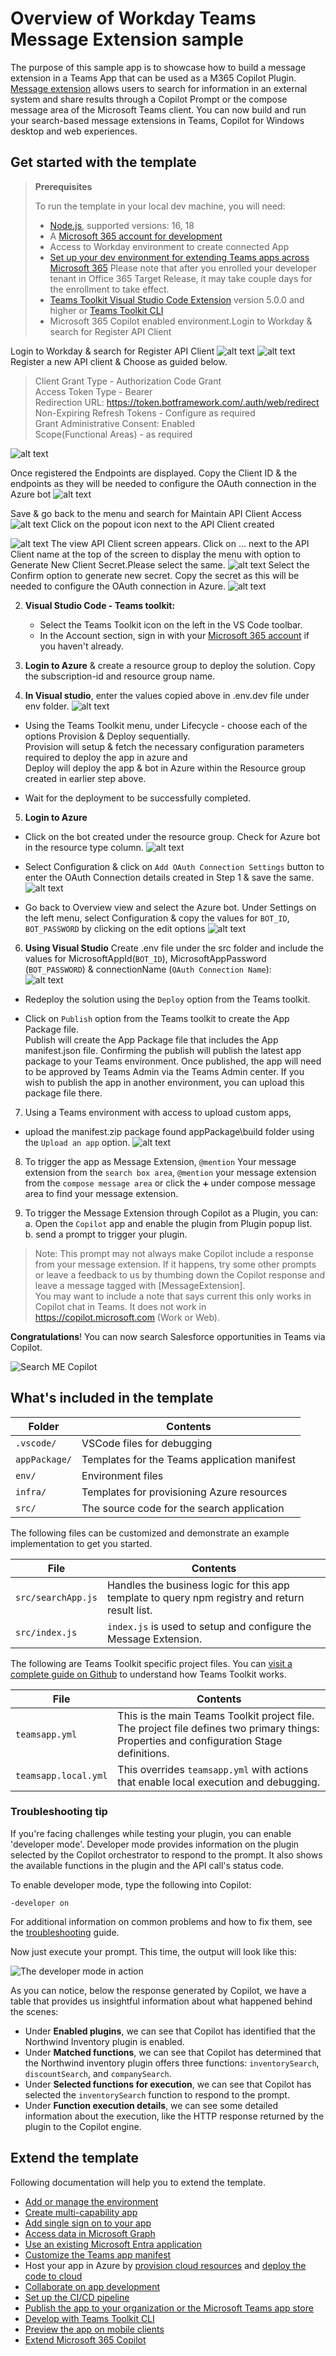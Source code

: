 # Overview of Workday Teams Message Extension sample

The purpose of this sample app is to showcase how to build a message extension in a Teams App that can be used as a M365 Copilot Plugin.  
[Message extension](https://docs.microsoft.com/microsoftteams/platform/messaging-extensions/what-are-messaging-extensions?tabs=nodejs) allows users to search for information in an external system and share results through a Copilot Prompt or the compose message area of the Microsoft Teams client. You can now build and run your search-based message extensions in Teams, Copilot for Windows desktop and web experiences.

## Get started with the template

> **Prerequisites**
>
> To run the template in your local dev machine, you will need:
>
> - [Node.js](https://nodejs.org/), supported versions: 16, 18
> - A [Microsoft 365 account for development](https://docs.microsoft.com/microsoftteams/platform/toolkit/accounts)
> - Access to Workday environment to create connected App
> - [Set up your dev environment for extending Teams apps across Microsoft 365](https://aka.ms/teamsfx-m365-apps-prerequisites)
>   Please note that after you enrolled your developer tenant in Office 365 Target Release, it may take couple days for the enrollment to take effect.
> - [Teams Toolkit Visual Studio Code Extension](https://aka.ms/teams-toolkit) version 5.0.0 and higher or [Teams Toolkit CLI](https://aka.ms/teams-toolkit-cli)
> - Microsoft 365 Copilot enabled environment.Login to Workday & search for Register API Client

Login to Workday & search for Register API Client
![alt text](image-1.png)
![alt text](image-2.png)
Register a new API client & Choose as guided below.

>Client Grant Type - Authorization Code Grant  
>Access Token Type - Bearer  
>Redirection URL: https://token.botframework.com/.auth/web/redirect  
>Non-Expiring Refresh Tokens - Configure as required  
>Grant Administrative Consent: Enabled  
>Scope(Functional Areas) - as required  

![alt text](image-3.png)

Once registered the Endpoints are displayed. Copy the Client ID & the endpoints as they will be needed to configure the OAuth connection in the Azure bot
![alt text](image-4.png)

Save & go back to the menu and search for Maintain API Client Access
![alt text](image-5.png)
Click on the popout icon next to the API Client created

![alt text](image-6.png)
The view API Client screen appears. Click on ... next to the API Client name at the top of the screen to display the menu with option to Generate New Client Secret.Please select the same. 
![alt text](image-7.png)
Select the Confirm option to generate new secret. Copy the secret as this will be needed to configure the OAuth connection in Azure.
![alt text](image.png)

2. **Visual Studio Code - Teams toolkit:**
   - Select the Teams Toolkit icon on the left in the VS Code toolbar.
   - In the Account section, sign in with your [Microsoft 365 account](https://docs.microsoft.com/microsoftteams/platform/toolkit/accounts) if you haven't already.

3. **Login to Azure** & create a resource group to deploy the solution. Copy the subscription-id and resource group name.

4. **In Visual studio**, enter the values copied above in .env.dev file under env folder.
![alt text](image-51.png)

- Using the Teams Toolkit menu, under Lifecycle - choose each of the options Provision & Deploy sequentially.  
Provision will setup & fetch the necessary configuration parameters required to deploy the app in azure and  
Deploy will deploy the app & bot in Azure within the Resource group created in earlier step above.

- Wait for the deployment to be successfully completed.

5. **Login to Azure**  
- Click on the bot created under the resource group. Check for Azure bot in the resource type column.
![alt text](image-52.png)

- Select Configuration & click on `Add OAuth Connection Settings` button to enter the OAuth Connection details created in Step 1 & save the same.
![alt text](image-53.png)

- Go back to Overview view and select the Azure bot. Under Settings on the left menu, select Configuration & copy the values for `BOT_ID`, `BOT_PASSWORD` by clicking on the edit options
![alt text](image-54.png)

6. **Using Visual Studio** Create .env file under the src folder and include the values for MicrosoftAppId(`BOT_ID`), MicrosoftAppPassword (`BOT_PASSWORD`) & connectionName (`OAuth Connection Name`):  
![alt text](image-55.png)

- Redeploy the solution using the `Deploy` option from the Teams toolkit.

- Click on `Publish` option from the Teams toolkit to create the App Package file.  
   Publish will create the App Package file that includes the App manifest.json file. Confirming the publish will publish the latest app package to your Teams environment. Once published, the app will need to be approved by Teams Admin via the Teams Admin center.
   If you wish to publish the app in another environment, you can upload this package file there.

7. Using a Teams environment with access to upload custom apps, 
- upload the manifest.zip package found appPackage\build folder using the `Upload an app` option.
![alt text](image-56.png)

8. To trigger the app as Message Extension, `@mention` Your message extension from the `search box area`, `@mention` your message extension from the `compose message area` or click the `➕` under compose message area to find your message extension.

9. To trigger the Message Extension through Copilot as a Plugin, you can:  
   a. Open the `Copilot` app and enable the plugin from Plugin popup list.  
b. send a prompt to trigger your plugin.
> Note: This prompt may not always make Copilot include a response from your message extension. If it happens, try some other prompts or leave a feedback to us by thumbing down the Copilot response and leave a message tagged with [MessageExtension].  
      You may want to include a note that says current this only works in Copilot chat in Teams. It does not work in
https://copilot.microsoft.com
(Work or Web).

**Congratulations**! You can now search Salesforce opportunities in Teams via Copilot.

![Search ME Copilot](https://github.com/OfficeDev/TeamsFx/assets/107838226/a718b206-33ed-4d3e-99af-376c1f159c2b)

## What's included in the template

| Folder        | Contents                                     |
| ------------- | -------------------------------------------- |
| `.vscode/`    | VSCode files for debugging                   |
| `appPackage/` | Templates for the Teams application manifest |
| `env/`        | Environment files                            |
| `infra/`      | Templates for provisioning Azure resources   |
| `src/`        | The source code for the search application   |

The following files can be customized and demonstrate an example implementation to get you started.

| File               | Contents                                                                                       |
| ------------------ | ---------------------------------------------------------------------------------------------- |
| `src/searchApp.js` | Handles the business logic for this app template to query npm registry and return result list. |
| `src/index.js`     | `index.js` is used to setup and configure the Message Extension.                               |

The following are Teams Toolkit specific project files. You can [visit a complete guide on Github](https://github.com/OfficeDev/TeamsFx/wiki/Teams-Toolkit-Visual-Studio-Code-v5-Guide#overview) to understand how Teams Toolkit works.

| File                 | Contents                                                                                                                                  |
| -------------------- | ----------------------------------------------------------------------------------------------------------------------------------------- |
| `teamsapp.yml`       | This is the main Teams Toolkit project file. The project file defines two primary things: Properties and configuration Stage definitions. |
| `teamsapp.local.yml` | This overrides `teamsapp.yml` with actions that enable local execution and debugging.                                                     |
### Troubleshooting tip
If you're facing challenges while testing your plugin, you can enable 'developer mode'. Developer mode provides information on the plugin selected by the Copilot orchestrator to respond to the prompt. It also shows the available functions in the plugin and the API call's status code.
 
To enable developer mode, type the following into Copilot:
```
-developer on
```
For additional information on common problems and how to fix them, see the  [troubleshooting](Troubleshooting.md) guide.
 
Now just execute your prompt. This time, the output will look like this:
 
![The developer mode in action](./images/03-03b-developer-mode.png)
 
As you can notice, below the response generated by Copilot, we have a table that provides us insightful information about what happened behind the scenes:
 
- Under **Enabled plugins**, we can see that Copilot has identified that the Northwind Inventory plugin is enabled.
- Under **Matched functions**, we can see that Copilot has determined that the Northwind inventory plugin offers three functions: `inventorySearch`, `discountSearch`, and `companySearch`.
- Under **Selected functions for execution**, we can see that Copilot has selected the `inventorySearch` function to respond to the prompt.
- Under **Function execution details**, we can see some detailed information about the execution, like the HTTP response returned by the plugin to the Copilot engine.

## Extend the template

Following documentation will help you to extend the template.

- [Add or manage the environment](https://learn.microsoft.com/microsoftteams/platform/toolkit/teamsfx-multi-env)
- [Create multi-capability app](https://learn.microsoft.com/microsoftteams/platform/toolkit/add-capability)
- [Add single sign on to your app](https://learn.microsoft.com/microsoftteams/platform/toolkit/add-single-sign-on)
- [Access data in Microsoft Graph](https://learn.microsoft.com/microsoftteams/platform/toolkit/teamsfx-sdk#microsoft-graph-scenarios)
- [Use an existing Microsoft Entra application](https://learn.microsoft.com/microsoftteams/platform/toolkit/use-existing-aad-app)
- [Customize the Teams app manifest](https://learn.microsoft.com/microsoftteams/platform/toolkit/teamsfx-preview-and-customize-app-manifest)
- Host your app in Azure by [provision cloud resources](https://learn.microsoft.com/microsoftteams/platform/toolkit/provision) and [deploy the code to cloud](https://learn.microsoft.com/microsoftteams/platform/toolkit/deploy)
- [Collaborate on app development](https://learn.microsoft.com/microsoftteams/platform/toolkit/teamsfx-collaboration)
- [Set up the CI/CD pipeline](https://learn.microsoft.com/microsoftteams/platform/toolkit/use-cicd-template)
- [Publish the app to your organization or the Microsoft Teams app store](https://learn.microsoft.com/microsoftteams/platform/toolkit/publish)
- [Develop with Teams Toolkit CLI](https://aka.ms/teams-toolkit-cli/debug)
- [Preview the app on mobile clients](https://github.com/OfficeDev/TeamsFx/wiki/Run-and-debug-your-Teams-application-on-iOS-or-Android-client)
- [Extend Microsoft 365 Copilot](https://aka.ms/teamsfx-copilot-plugin)



